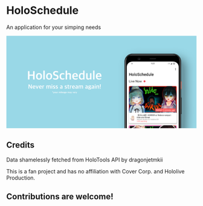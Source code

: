 # HoloSchedule

An application for your simping needs

![banner](github/img/banner.png)

## Credits

Data shamelessly fetched from HoloTools API by dragonjetmkii

This is a fan project and has no affiliation with Cover Corp. and Hololive Production.

## Contributions are welcome!